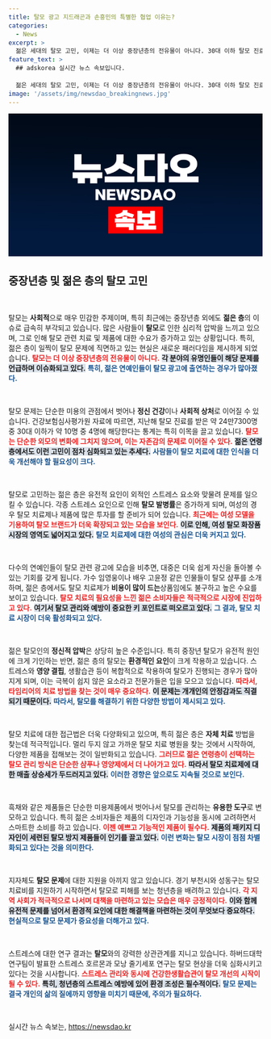```yaml
---
title: 탈모 광고 지드래곤과 손흥민의 특별한 협업 이유는?
categories:
  - News
excerpt: >
  젊은 세대의 탈모 고민, 이제는 더 이상 중장년층의 전유물이 아니다. 30대 이하 탈모 진료가 급증하는 가운데, 스타들이 앞장서 탈모 관리의 중요성을 알리고 있다. 탈모 시장은 매년 성장 중이며, 지자체의 지원까지 이어지고 있다. 클릭해 젊은 탈모족의 실태를 확인해보세요!
feature_text: >
  ## adskorea 실시간 뉴스 속보입니다.

  젊은 세대의 탈모 고민, 이제는 더 이상 중장년층의 전유물이 아니다. 30대 이하 탈모 진료가 급증하는 가운데, 스타들이 앞장서 탈모 관리의 중요성을 알리고 있다. 탈모 시장은 매년 성장 중이며, 지자체의 지원까지 이어지고 있다. 클릭해 젊은 탈모족의 실태를 확인해보세요!
image: '/assets/img/newsdao_breakingnews.jpg'
---
```


<p><img src="/assets/img/newsdao_breakingnews.jpg" alt="adskorea 속보" /></p>

<h2 data-ke-size="size26">중장년층 및 젊은 층의 탈모 고민</h2>

<p data-ke-size="size16">&nbsp;</p>

<p>탈모는 <strong>사회적</strong>으로 매우 민감한 주제이며, 특히 최근에는 중장년층 외에도 <strong>젊은 층</strong>의 이슈로 급속히 부각되고 있습니다. 많은 사람들이 <strong>탈모</strong>로 인한 심리적 압박을 느끼고 있으며, 그로 인해 탈모 관련 치료 및 제품에 대한 수요가 증가하고 있는 상황입니다. 특히, 젊은 층이 일찍이 탈모 문제에 직면하고 있는 현실은 새로운 패러다임을 제시하게 되었습니다. <b><span style="color: #ee2323;">탈모는 더 이상 중장년층의 전유물이 아니다.</span></b> <b><span style="background-color: #21538527;">각 분야의 유명인들이 해당 문제를 언급하며 이슈화되고 있다.</span></b> <b><span style="color: #1a5490;">특히, 젊은 연예인들이 탈모 광고에 출연하는 경우가 많아졌다.</span></b> </p>

<p data-ke-size="size16">&nbsp;</p>

<p>탈모 문제는 단순한 미용의 관점에서 벗어나 <strong>정신 건강</strong>이나 <strong>사회적 상처</strong>로 이어질 수 있습니다. 건강보험심사평가원 자료에 따르면, 지난해 탈모 진료를 받은 약 24만7300명 중 30대 이하가 약 10명 중 4명에 해당한다는 통계는 특히 이목을 끌고 있습니다. <b><span style="color: #ee2323;">탈모는 단순한 외모의 변화에 그치지 않으며, 이는 자존감의 문제로 이어질 수 있다.</span></b> <b><span style="background-color: #21538527;">젊은 연령층에서도 이런 고민이 점차 심화되고 있는 추세다.</span></b> <b><span style="color: #1a5490;">사람들이 탈모 치료에 대한 인식을 더욱 개선해야 할 필요성이 크다.</span></b></p>

<p data-ke-size="size16">&nbsp;</p>

<p>탈모로 고민하는 젊은 층은 유전적 요인이 외적인 스트레스 요소와 맞물려 문제를 일으킬 수 있습니다. 각종 스트레스 요인으로 인해 <strong>탈모 발병률</strong>은 증가하게 되며, 여성의 경우 탈모 치료제나 제품에 많은 투자를 할 준비가 되어 있습니다. <b><span style="color: #ee2323;">최근에는 여성 모델을 기용하여 탈모 브랜드가 더욱 확장되고 있는 모습을 보인다.</span></b> <b><span style="background-color: #21538527;">이로 인해, 여성 탈모 화장품 시장의 영역도 넓어지고 있다.</span></b> <b><span style="color: #1a5490;">탈모 치료제에 대한 여성의 관심은 더욱 커지고 있다.</span></b></p>

<p data-ke-size="size16">&nbsp;</p>

<p>다수의 연예인들이 탈모 관련 광고에 모습을 비추면, 대중은 더욱 쉽게 자신을 돌아볼 수 있는 기회를 갖게 됩니다. 가수 임영웅이나 배우 고윤정 같은 인물들이 탈모 샴푸를 소개하며, 젊은 층에서도 탈모 치료제가 <strong>비용이 많이 드는</strong>상품임에도 불구하고 높은 수요를 보이고 있습니다. <b><span style="color: #ee2323;">탈모 치료의 필요성을 느낀 젊은 소비자들은 적극적으로 시장에 진입하고 있다.</span></b> <b><span style="background-color: #21538527;">여기서 탈모 관리와 예방이 중요한 키 포인트로 떠오르고 있다.</span></b> <b><span style="color: #1a5490;">그 결과, 탈모 치료 시장이 더욱 활성화되고 있다.</span></b></p>

<p data-ke-size="size16">&nbsp;</p>

<p>젊은 탈모인의 <strong>정신적 압박</strong>은 상당히 높은 수준입니다. 특히 중장년 탈모가 유전적 원인에 크게 기인하는 반면, 젊은 층의 탈모는 <strong>환경적인 요인</strong>이 크게 작용하고 있습니다. 스트레스와 <strong>영양 결핍</strong>, 생활습관 등이 복합적으로 작용하여 탈모가 진행되는 경우가 많아지게 되며, 이는 극복이 쉽지 않은 요소라고 전문가들은 입을 모으고 있습니다. <b><span style="color: #ee2323;">따라서, 타임리어의 치료 방법을 찾는 것이 매우 중요하다.</span></b> <b><span style="background-color: #21538527;">이 문제는 개개인의 안정감과도 직결되기 때문이다.</span></b> <b><span style="color: #1a5490;">따라서, 탈모를 해결하기 위한 다양한 방법이 제시되고 있다.</span></b></p>

<p data-ke-size="size16">&nbsp;</p>

<p>탈모 치료에 대한 접근법은 더욱 다양화되고 있으며, 특히 젊은 층은 <strong>자체 치료</strong> 방법을 찾는데 적극적입니다. 멀리 두지 않고 가까운 탈모 치료 병원을 찾는 것에서 시작하여, 다양한 제품을 접해보는 것이 일반화되고 있습니다. <b><span style="color: #ee2323;">그러므로 젊은 연령층이 선택하는 탈모 관리 방식은 단순한 샴푸나 영양제에서 더 나아가고 있다.</span></b> <b><span style="background-color: #21538527;">따라서 탈모 치료제에 대한 매출 상승세가 두드러지고 있다.</span></b> <b><span style="color: #1a5490;">이러한 경향은 앞으로도 지속될 것으로 보인다.</span></b></p>

<p data-ke-size="size16">&nbsp;</p>

<p>흑채와 같은 제품들은 단순한 미용제품에서 벗어나서 탈모를 관리하는 <strong>유용한 도구</strong>로 변모하고 있습니다. 특히 젊은 소비자들은 제품의 디자인과 기능성을 동시에 고려하면서 스마트한 소비를 하고 있습니다. <b><span style="color: #ee2323;">이젠 예쁘고 기능적인 제품이 필수다.</span></b> <b><span style="background-color: #21538527;">제품의 패키지 디자인이 세련된 탈모 방지 제품들이 인기를 끌고 있다.</span></b> <b><span style="color: #1a5490;">이런 변화는 탈모 시장이 점점 차별화되고 있다는 것을 의미한다.</span></b></p>

<p data-ke-size="size16">&nbsp;</p>

<p>지자체도 <strong>탈모 문제</strong>에 대한 지원을 아끼지 않고 있습니다. 경기 부천시와 성동구는 탈모 치료비를 지원하기 시작하면서 탈모로 피해를 보는 청년층을 배려하고 있습니다. <b><span style="color: #ee2323;">각 지역 사회가 적극적으로 나서며 대책을 마련하고 있는 모습은 매우 긍정적이다.</span></b> <b><span style="background-color: #21538527;">이와 함께 유전적 문제를 넘어서 환경적 요인에 대한 해결책을 마련하는 것이 무엇보다 중요하다.</span></b> <b><span style="color: #1a5490;">현실적으로 탈모 문제가 중요성을 더해가고 있다.</span></b></p>

<p data-ke-size="size16">&nbsp;</p>

<p>스트레스에 대한 연구 결과는 <strong>탈모</strong>와의 강력한 상관관계를 지니고 있습니다. 하버드대학 연구팀이 발표한 스트레스 호르몬과 모낭 줄기세포 연구는 탈모 현상을 더욱 심화시키고 있다는 것을 시사합니다. <b><span style="color: #ee2323;">스트레스 관리와 동시에 건강한생활습관이 탈모 개선의 시작이 될 수 있다.</span></b> <b><span style="background-color: #21538527;">특히, 청년층의 스트레스 예방에 있어 환경 조성은 필수적이다.</span></b> <b><span style="color: #1a5490;">탈모 문제는 결국 개인의 삶의 질에까지 영향을 미치기 때문에, 주의가 필요하다.</span></b></p>

<p data-ke-size="size16">&nbsp;</p>
실시간 뉴스 속보는, <a href="https://newsdao.kr" rel="dofollow">https://newsdao.kr</a>


